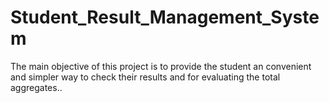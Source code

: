# Student_Result_Management_System
The main objective of this project is to provide the student an convenient and simpler way to check their results and for evaluating the total aggregates..
